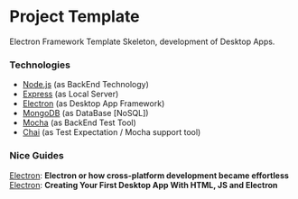 # Project Template
Electron Framework Template Skeleton, development of Desktop Apps.

### Technologies
* [Node.js](https://nodejs.org/en/about/) (as BackEnd Technology)
* [Express](http://expressjs.com/) (as Local Server)
* [Electron](http://electron.atom.io/) (as Desktop App Framework)
* [MongoDB](https://www.mongodb.com) (as DataBase [NoSQL])
* [Mocha](https://github.com/mochajs/mocha) (as BackEnd Test Tool)
* [Chai](http://chaijs.com/) (as Test Expectation / Mocha support tool)

### Nice Guides
[Electron](https://www.theodo.fr/blog/2015/11/cross-platform-development-with-electron/): **Electron or how cross-platform development became effortless**   
[Electron](http://tutorialzine.com/2015/12/creating-your-first-desktop-app-with-html-js-and-electron/): **Creating Your First Desktop App With HTML, JS and Electron**   
